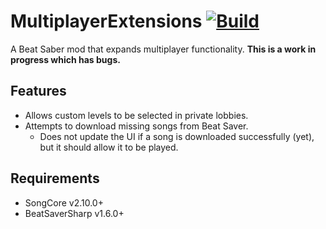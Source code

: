 # MultiplayerExtensions [![Build](https://github.com/Zingabopp/MultiplayerExtensions/workflows/Build/badge.svg?event=push)](https://github.com/Zingabopp/MultiplayerExtensions/actions?query=workflow%3ABuild)
A Beat Saber mod that expands multiplayer functionality. **This is a work in progress which has bugs.**

## Features
* Allows custom levels to be selected in private lobbies.
* Attempts to download missing songs from Beat Saver.
  * Does not update the UI if a song is downloaded successfully (yet), but it should allow it to be played.

## Requirements
* SongCore v2.10.0+
* BeatSaverSharp v1.6.0+
